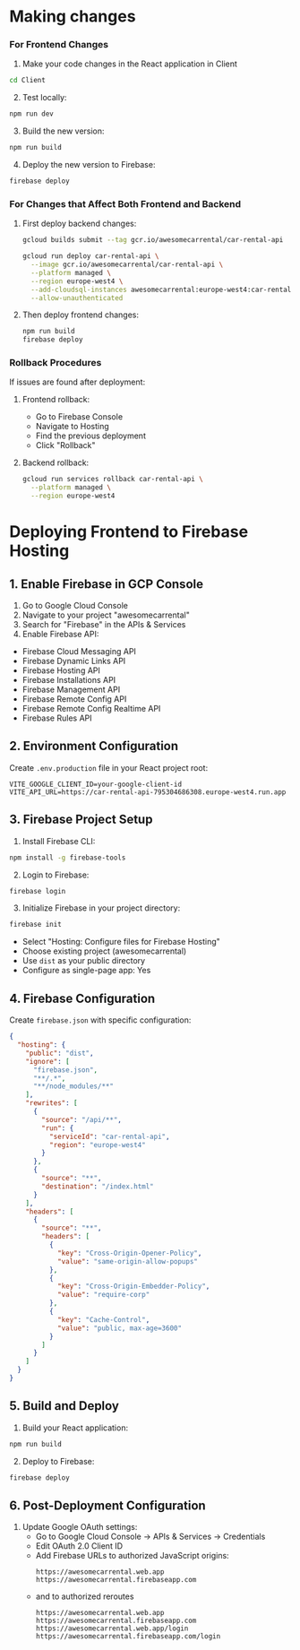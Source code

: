 # Making changes
### For Frontend Changes

1. Make your code changes in the React application in Client
```bash
cd Client
```

2. Test locally:
```bash
npm run dev
```

3. Build the new version:
```bash
npm run build
```

4. Deploy the new version to Firebase:
```bash
firebase deploy
```

### For Changes that Affect Both Frontend and Backend

1. First deploy backend changes:
   ```bash
   gcloud builds submit --tag gcr.io/awesomecarrental/car-rental-api
   
   gcloud run deploy car-rental-api \
     --image gcr.io/awesomecarrental/car-rental-api \
     --platform managed \
     --region europe-west4 \
     --add-cloudsql-instances awesomecarrental:europe-west4:car-rental-pg-0 \
     --allow-unauthenticated
   ```

2. Then deploy frontend changes:
   ```bash
   npm run build
   firebase deploy
   ```

### Rollback Procedures

If issues are found after deployment:

1. Frontend rollback:
   - Go to Firebase Console
   - Navigate to Hosting
   - Find the previous deployment
   - Click "Rollback"

2. Backend rollback:
   ```bash
   gcloud run services rollback car-rental-api \
     --platform managed \
     --region europe-west4
   ```

# Deploying Frontend to Firebase Hosting

## 1. Enable Firebase in GCP Console

1. Go to Google Cloud Console
2. Navigate to your project "awesomecarrental"
3. Search for "Firebase" in the APIs & Services
4. Enable Firebase API:			
- Firebase Cloud Messaging API					
- Firebase Dynamic Links API					
- Firebase Hosting API					
- Firebase Installations API					
- Firebase Management API					
- Firebase Remote Config API					
- Firebase Remote Config Realtime API					
- Firebase Rules API

## 2. Environment Configuration

Create `.env.production` file in your React project root:
```
VITE_GOOGLE_CLIENT_ID=your-google-client-id
VITE_API_URL=https://car-rental-api-795304686308.europe-west4.run.app
```

## 3. Firebase Project Setup

1. Install Firebase CLI:
```bash
npm install -g firebase-tools
```

2. Login to Firebase:
```bash
firebase login
```

3. Initialize Firebase in your project directory:
```bash
firebase init
```
- Select "Hosting: Configure files for Firebase Hosting"
- Choose existing project (awesomecarrental)
- Use `dist` as your public directory
- Configure as single-page app: Yes

## 4. Firebase Configuration

Create `firebase.json` with specific configuration:
```json
{
  "hosting": {
    "public": "dist",
    "ignore": [
      "firebase.json",
      "**/.*",
      "**/node_modules/**"
    ],
    "rewrites": [
      {
        "source": "/api/**",
        "run": {
          "serviceId": "car-rental-api",
          "region": "europe-west4"
        }
      },
      {
        "source": "**",
        "destination": "/index.html"
      }
    ],
    "headers": [
      {
        "source": "**",
        "headers": [
          {
            "key": "Cross-Origin-Opener-Policy",
            "value": "same-origin-allow-popups"
          },
          {
            "key": "Cross-Origin-Embedder-Policy",
            "value": "require-corp"
          },
          {
            "key": "Cache-Control",
            "value": "public, max-age=3600"
          }
        ]
      }
    ]
  }
}
```

## 5. Build and Deploy

1. Build your React application:
```bash
npm run build
```

2. Deploy to Firebase:
```bash
firebase deploy
```

## 6. Post-Deployment Configuration

1. Update Google OAuth settings:
   - Go to Google Cloud Console → APIs & Services → Credentials
   - Edit OAuth 2.0 Client ID
   - Add Firebase URLs to authorized JavaScript origins:
     ```
     https://awesomecarrental.web.app
     https://awesomecarrental.firebaseapp.com
     ```
   - and to authorized reroutes
     ```
     https://awesomecarrental.web.app
     https://awesomecarrental.firebaseapp.com
     https://awesomecarrental.web.app/login
     https://awesomecarrental.firebaseapp.com/login
     ```